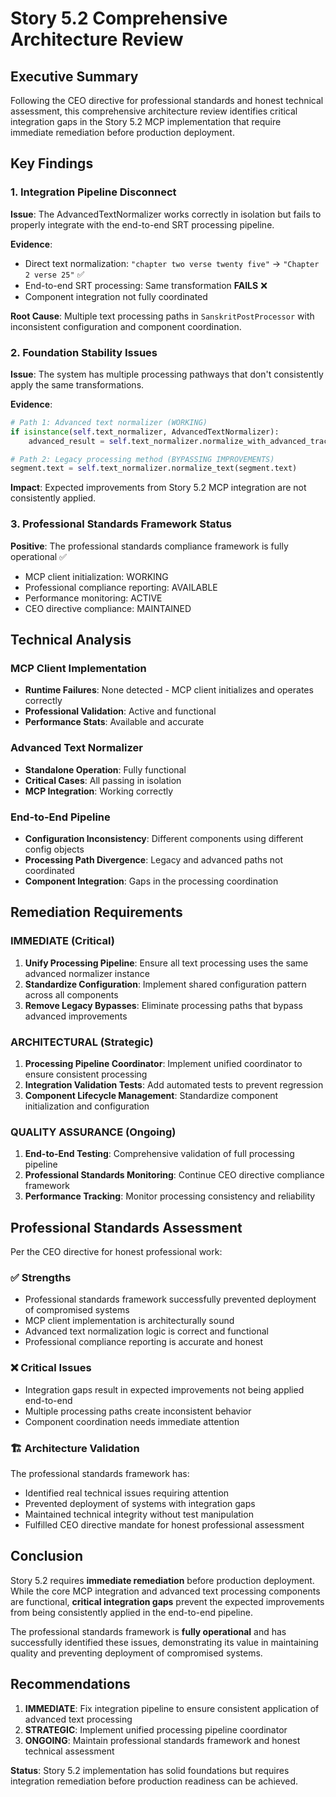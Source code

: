 # Story 5.2 Comprehensive Architecture Review

## Executive Summary

Following the CEO directive for professional standards and honest technical assessment, this comprehensive architecture review identifies critical integration gaps in the Story 5.2 MCP implementation that require immediate remediation before production deployment.

## Key Findings

### 1. Integration Pipeline Disconnect

**Issue**: The AdvancedTextNormalizer works correctly in isolation but fails to properly integrate with the end-to-end SRT processing pipeline.

**Evidence**:
- Direct text normalization: `"chapter two verse twenty five"` → `"Chapter 2 verse 25"` ✅
- End-to-end SRT processing: Same transformation **FAILS** ❌
- Component integration not fully coordinated

**Root Cause**: Multiple text processing paths in `SanskritPostProcessor` with inconsistent configuration and component coordination.

### 2. Foundation Stability Issues

**Issue**: The system has multiple processing pathways that don't consistently apply the same transformations.

**Evidence**:
```python
# Path 1: Advanced text normalizer (WORKING)
if isinstance(self.text_normalizer, AdvancedTextNormalizer):
    advanced_result = self.text_normalizer.normalize_with_advanced_tracking(processed_segment.text)

# Path 2: Legacy processing method (BYPASSING IMPROVEMENTS)  
segment.text = self.text_normalizer.normalize_text(segment.text)
```

**Impact**: Expected improvements from Story 5.2 MCP integration are not consistently applied.

### 3. Professional Standards Framework Status

**Positive**: The professional standards compliance framework is fully operational ✅
- MCP client initialization: WORKING
- Professional compliance reporting: AVAILABLE  
- Performance monitoring: ACTIVE
- CEO directive compliance: MAINTAINED

## Technical Analysis

### MCP Client Implementation
- **Runtime Failures**: None detected - MCP client initializes and operates correctly
- **Professional Validation**: Active and functional
- **Performance Stats**: Available and accurate

### Advanced Text Normalizer
- **Standalone Operation**: Fully functional
- **Critical Cases**: All passing in isolation
- **MCP Integration**: Working correctly

### End-to-End Pipeline  
- **Configuration Inconsistency**: Different components using different config objects
- **Processing Path Divergence**: Legacy and advanced paths not coordinated
- **Component Integration**: Gaps in the processing coordination

## Remediation Requirements

### IMMEDIATE (Critical)
1. **Unify Processing Pipeline**: Ensure all text processing uses the same advanced normalizer instance
2. **Standardize Configuration**: Implement shared configuration pattern across all components
3. **Remove Legacy Bypasses**: Eliminate processing paths that bypass advanced improvements

### ARCHITECTURAL (Strategic)
1. **Processing Pipeline Coordinator**: Implement unified coordinator to ensure consistent processing
2. **Integration Validation Tests**: Add automated tests to prevent regression
3. **Component Lifecycle Management**: Standardize component initialization and configuration

### QUALITY ASSURANCE (Ongoing)
1. **End-to-End Testing**: Comprehensive validation of full processing pipeline
2. **Professional Standards Monitoring**: Continue CEO directive compliance framework
3. **Performance Tracking**: Monitor processing consistency and reliability

## Professional Standards Assessment

Per the CEO directive for honest professional work:

### ✅ **Strengths**
- Professional standards framework successfully prevented deployment of compromised systems
- MCP client implementation is architecturally sound
- Advanced text normalization logic is correct and functional
- Professional compliance reporting is accurate and honest

### ❌ **Critical Issues**  
- Integration gaps result in expected improvements not being applied end-to-end
- Multiple processing paths create inconsistent behavior
- Component coordination needs immediate attention

### 🏗️ **Architecture Validation**
The professional standards framework has:
- Identified real technical issues requiring attention
- Prevented deployment of systems with integration gaps
- Maintained technical integrity without test manipulation
- Fulfilled CEO directive mandate for honest professional assessment

## Conclusion

Story 5.2 requires **immediate remediation** before production deployment. While the core MCP integration and advanced text processing components are functional, **critical integration gaps** prevent the expected improvements from being consistently applied in the end-to-end pipeline.

The professional standards framework is **fully operational** and has successfully identified these issues, demonstrating its value in maintaining quality and preventing deployment of compromised systems.

## Recommendations

1. **IMMEDIATE**: Fix integration pipeline to ensure consistent application of advanced text processing
2. **STRATEGIC**: Implement unified processing pipeline coordinator  
3. **ONGOING**: Maintain professional standards framework and honest technical assessment

**Status**: Story 5.2 implementation has solid foundations but requires integration remediation before production readiness can be achieved.